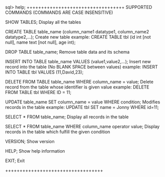 sql> help;
++++++++++++++++++++++++++++++++++
SUPPORTED COMMANDS
(COMMANDS ARE CASE INSENSITIVE)

SHOW TABLES;                                                                          Display all the tables

CREATE TABLE table_name (column_name1 datatype1, column_name2 datatype2,...);         Create new table
example: CREATE TABLE tbl (id int [not null], name text [not null], age int);

DROP TABLE table_name;                                                                Remove table data and its schema

INSERT INTO TABLE table_name VALUES (value1,value2,...);                              Insert new record into the table (No BLANK SPACE between values)
example: INSERT INTO TABLE tbl VALUES (11,David,23);

DELETE FROM TABLE table_name WHERE column_name = value;                               Delete record from the table whose identifier is given value
example: DELETE FROM TABLE tbl WHERE ID = 11;

UPDATE table_name SET column_name = value WHERE condition;                            Modifies records in the table
example: UPDATE tbl SET name = Jonny WHERE id=11;

SELECT * FROM table_name;                                                             Display all records in the table

SELECT * FROM table_name WHERE column_name operator value;                            Display records in the table which fulfill the given condition

VERSION;                                                    Show version

HELP;                                                       Show help information

EXIT;                                                       Exit

++++++++++++++++++++++++++++++++++

